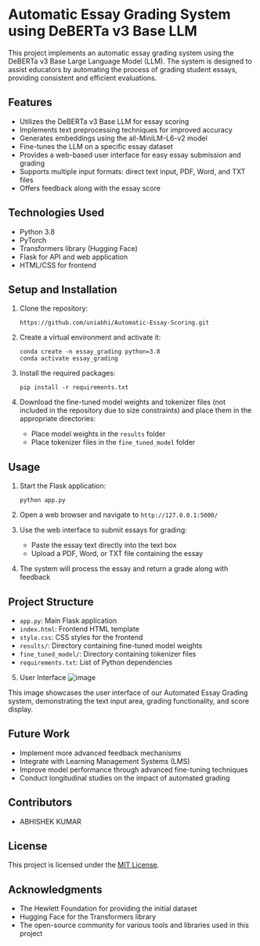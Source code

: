 # Automatic Essay Grading System using DeBERTa v3 Base LLM

This project implements an automatic essay grading system using the DeBERTa v3 Base Large Language Model (LLM). The system is designed to assist educators by automating the process of grading student essays, providing consistent and efficient evaluations.

## Features

- Utilizes the DeBERTa v3 Base LLM for essay scoring
- Implements text preprocessing techniques for improved accuracy
- Generates embeddings using the all-MiniLM-L6-v2 model
- Fine-tunes the LLM on a specific essay dataset
- Provides a web-based user interface for easy essay submission and grading
- Supports multiple input formats: direct text input, PDF, Word, and TXT files
- Offers feedback along with the essay score

## Technologies Used

- Python 3.8
- PyTorch
- Transformers library (Hugging Face)
- Flask for API and web application
- HTML/CSS for frontend

## Setup and Installation

1. Clone the repository:
   ```
   https://github.com/uniabhi/Automatic-Essay-Scoring.git
   ```

2. Create a virtual environment and activate it:
   ```
   conda create -n essay_grading python=3.8
   conda activate essay_grading
   ```

3. Install the required packages:
   ```
   pip install -r requirements.txt
   ```

4. Download the fine-tuned model weights and tokenizer files (not included in the repository due to size constraints) and place them in the appropriate directories:
   - Place model weights in the `results` folder
   - Place tokenizer files in the `fine_tuned_model` folder

## Usage

1. Start the Flask application:
   ```
   python app.py
   ```

2. Open a web browser and navigate to `http://127.0.0.1:5000/`

3. Use the web interface to submit essays for grading:
   - Paste the essay text directly into the text box
   - Upload a PDF, Word, or TXT file containing the essay

4. The system will process the essay and return a grade along with feedback

## Project Structure

- `app.py`: Main Flask application
- `index.html`: Frontend HTML template
- `style.css`: CSS styles for the frontend
- `results/`: Directory containing fine-tuned model weights
- `fine_tuned_model/`: Directory containing tokenizer files
- `requirements.txt`: List of Python dependencies

5. User Interface
![image](https://github.com/user-attachments/assets/8c3e1e2a-d924-42e3-884d-ee9082ba88a3)

This image showcases the user interface of our Automated Essay Grading system, demonstrating the text input area, grading functionality, and score display.

## Future Work

- Implement more advanced feedback mechanisms
- Integrate with Learning Management Systems (LMS)
- Improve model performance through advanced fine-tuning techniques
- Conduct longitudinal studies on the impact of automated grading

## Contributors

- ABHISHEK KUMAR

## License

This project is licensed under the [MIT License](LICENSE).

## Acknowledgments

- The Hewlett Foundation for providing the initial dataset
- Hugging Face for the Transformers library
- The open-source community for various tools and libraries used in this project
